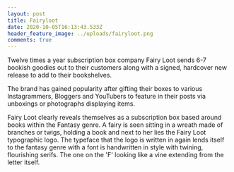 ```yaml
---
layout: post
title: Fairyloot
date: 2020-10-05T16:13:43.533Z
header_feature_image: ../uploads/fairyloot.png
comments: true
---
```

Twelve times a year subscription box company Fairy Loot sends 6-7 bookish goodies out to their customers along with a signed, hardcover new release to add to their bookshelves.

The brand has gained popularity after gifting their boxes to various Instagrammers, Bloggers and YouTubers to feature in their posts via unboxings or photographs displaying items. 

Fairy Loot clearly reveals themselves as a subscription box based around books within the Fantasy genre. A fairy is seen sitting in a wreath made of branches or twigs, holding a book and next to her lies the Fairy Loot typographic logo. The typeface that the logo is written in again lends itself to the fantasy genre with a font is handwritten in style with twining, flourishing serifs. The one on the 'F' looking like a vine extending from the letter itself.